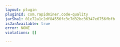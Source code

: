```yaml
---
layout: plugin
pluginId: com.rapidminer.code-quality
jarSha1: 01e72a1c2df84556fc3c7d32bc36347e6756fbfb
isJarAvailable: true
error: NONE
violations: []

---
```

